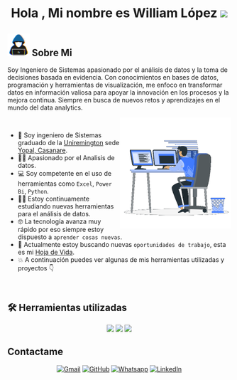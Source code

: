 <h1 align="center">Hola , Mi nombre es William López <img src="https://media.giphy.com/media/hvRJCLFzcasrR4ia7z/giphy.gif" width="35"></h1>


	
## <picture> <img src="https://github.com/WilliamLopez663/WilliamLopez663/blob/main/images/about_me.gif?raw=true" width = 50px></picture> Sobre Mi
<p>Soy Ingeniero de Sistemas apasionado por el análisis de datos y la toma de decisiones basada en evidencia. Con conocimientos en bases de datos, programación y herramientas de visualización, me enfoco en transformar datos en información valiosa para apoyar la innovación en los procesos y la mejora continua. Siempre en busca de nuevos retos y aprendizajes en el mundo del data analytics.</p>
<picture> <img align="right" src="https://github.com/WilliamLopez663/WilliamLopez663/blob/main/images/Right_Side.gif?raw=true" width = 250px></picture>

<br>

- :school: Soy ingeniero de Sistemas graduado de la [Uniremington](https://www.uniremington.edu.co/) sede [Yopal, Casanare](https://www.uniremington.edu.co/yopal/).
- :technologist: Apasionado por el Analisis de datos.
- :computer: Soy competente en el uso de herramientas como `Excel`, `Power Bi`, `Python`.
- :student: Estoy continuamente estudiando nuevas herramientas para el análisis de datos.
- :nerd_face: La tecnología avanza muy rápido por eso siempre estoy dispuesto a `aprender cosas nuevas`.
- :thinking: Actualmente estoy buscando nuevas `oportunidades de trabajo`, esta es mi [Hoja de Vida](https://drive.google.com/file/d/1b3rCQnkWQJXTJLt4Xd6rh9X8Hyv7Kwg1/view?usp=drive_link).
- :boom: A continuación puedes ver algunas de mis herramientas utilizadas y proyectos :point_down:
<br>


## 🛠️ Herramientas utilizadas

<p align="center">
	<img src="https://img.shields.io/badge/Excel-217346?style=for-the-badge&logo=microsoft-excel&logoColor=white" />
	<img src="https://img.shields.io/badge/Power_BI + Dax-F2C811?style=for-the-badge&logo=power-bi&logoColor=black" />
	<img src="https://img.shields.io/badge/Python-3776AB?style=for-the-badge&logo=python&logoColor=white" />
</p>







## Contactame
<p align="center">
	<a href="mailto:ahmed.wiliam9614@gmail.com"><img img src="https://img.shields.io/badge/gmail-%23EA4335.svg?style=plastic&logo=gmail&logoColor=white" alt="Gmail"/></a>
	<a href="https://github.com/WilliamLopez663"><img src="https://img.shields.io/badge/github-%23181717.svg?style=plastic&logo=github&logoColor=white" alt="GitHub"/></a>
	<a href="https://wa.me/573133824935"><img src="https://img.shields.io/badge/whatsapp-%2325D366.svg?style=plastic&logo=whatsapp&logoColor=white" alt="Whatsapp"/></a>
	<a href="https://www.linkedin.com/in/william-lópez-8958a62aa/"><img src="https://img.shields.io/badge/linkedin-%230A66C2.svg?style=plastic&logo=linkedin&logoColor=white" alt="LinkedIn"/></a>
</p>

<br><br>

